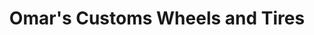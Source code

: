 ---
title: "Omar's Customs Wheels and Tires"
url: /mesquite/omars-customs-wheels-and-tires/
shop: tyres
---